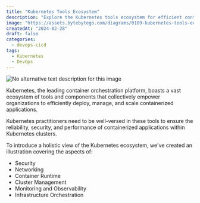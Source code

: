 ```yaml
---
title: "Kubernetes Tools Ecosystem"
description: "Explore the Kubernetes tools ecosystem for efficient container management."
image: "https://assets.bytebytego.com/diagrams/0109-kubernetes-tools-ecosystem.png"
createdAt: "2024-02-28"
draft: false
categories:
  - devops-cicd
tags:
  - Kubernetes
  - DevOps
---
```


![No alternative text description for this image](https://assets.bytebytego.com/diagrams/0109-kubernetes-tools-ecosystem.png)

Kubernetes, the leading container orchestration platform, boasts a vast ecosystem of tools and components that collectively empower organizations to efficiently deploy, manage, and scale containerized applications.

Kubernetes practitioners need to be well-versed in these tools to ensure the reliability, security, and performance of containerized applications within Kubernetes clusters.

To introduce a holistic view of the Kubernetes ecosystem, we've created an illustration covering the aspects of:

*   Security
*   Networking
*   Container Runtime
*   Cluster Management
*   Monitoring and Observability
*   Infrastructure Orchestration
